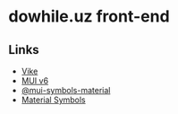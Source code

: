 # dowhile.uz front-end

## Links

- [Vike](https://vike.dev/)
- [MUI v6](https://mui.com/material-ui/all-components/)
- [@mui-symbols-material](https://www.npmjs.com/package/@mui-symbols-material/w400?activeTab=readme)
- [Material Symbols](https://fonts.google.com/icons?icon.set=Material+Symbols)
